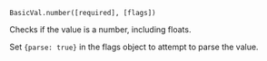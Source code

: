```BasicVal.number([required], [flags])```

Checks if the value is a number, including floats.

Set ```{parse: true}``` in the flags object to attempt to parse the value.